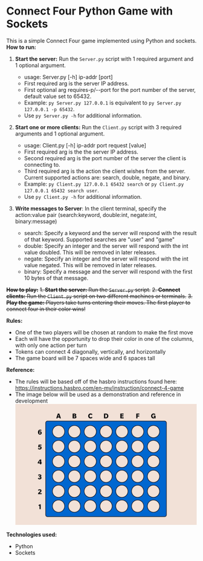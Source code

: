 # Connect Four Python Game with Sockets

This is a simple Connect Four game implemented using Python and sockets.
**How to run:**
1. **Start the server:** Run the `Server.py` script with 1 required argument and 1 optional argument.
   - usage: Server.py [-h\] ip-addr [port\]
   - First required arg is the server IP address.
   - First optional arg requires-p/--port for the port number of the server, default value set to 65432.
   - Example: `py Server.py 127.0.0.1` is equivalent to `py Server.py 127.0.0.1 -p 65432`.
   - Use `py Server.py -h` for additional information.
     
3. **Start one or more clients:** Run the `Client.py` script with 3 required arguments and 1 optional argument.
   - usage: Client.py [-h\] ip-addr port request [value\]
   - First required arg is the the server IP address.
   - Second required arg is the port number of the server the client is connecting to.
   - Third required arg is the action the client wishes from the server. Current supported actions are: search, double, negate, and binary.
   - Example: `py Client.py 127.0.0.1 65432 search` or `py Client.py 127.0.0.1 65432 search user`.
   - Use `py Client.py -h` for additional information.
     
4. **Write messages to Server**: In the client terminal, specify the action:value pair (search:keyword, double:int, negate:int, binary:message)
   - search: Specify a keyword and the server will respond with the result of that keyword. Supported searches are "user" and "game"
   - double: Specify an integer and the server will respond with the int value doubled. This will be removed in later releases.
   - negate: Specify an integer and the server will respond with the int value negated. This will be removed in later releases.
   - binary: Specify a message and the server will respond with the first 10 bytes of that message.

~~**How to play:**~~
~~1. **Start the server:** Run the `Server.py` script.~~
~~2. **Connect clients:** Run the `Client.py` script on two different machines or terminals.~~
~~3. **Play the game:** Players take turns entering their moves. The first player to connect four in their color wins!~~

**Rules:** 
* One of the two players will be chosen at random to make the first move
* Each will have the opportunity to drop their color in one of the columns, with only one action per turn
* Tokens can connect 4 diagonally, vertically, and horizontally
* The game board will be 7 spaces wide and 6 spaces tall

**Reference:**
* The rules will be based off of the hasbro instructions found here: https://instructions.hasbro.com/en-my/instruction/connect-4-game
* The image below will be used as a demonstration and reference in development
![reference image](images/connect-4-board-reference.jpg)

**Technologies used:**
* Python
* Sockets
